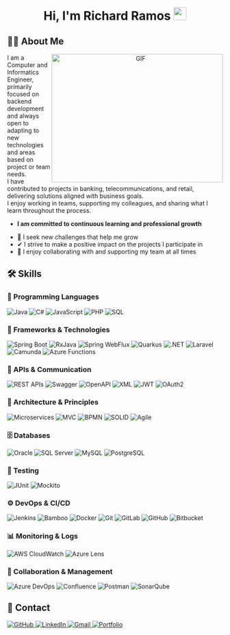 <h1 align="center">
Hi, I'm Richard Ramos
<img src="https://media.giphy.com/media/hvRJCLFzcasrR4ia7z/giphy.gif" width="30">
</h1>


## 🧑‍💻 About Me

<a target="_blank" align="center">
  <img align="right" top="500" height="300" width="400" alt="GIF" src="https://media.giphy.com/media/v1.Y2lkPTc5MGI3NjExaDZxZGt6bnZuOGxmcjd3YmlqOG42ZjRoNWw3c2Q3MWxnYnJqaXY4cSZlcD12MV9pbnRlcm5hbF9naWZfYnlfaWQmY3Q9Zw/qgQUggAC3Pfv687qPC/giphy.gif">
</a>

I am a Computer and Informatics Engineer, primarily focused on backend development and always open to adapting to new technologies and areas based on project or team needs.  
I have contributed to projects in banking, telecommunications, and retail, delivering solutions aligned with business goals.  
I enjoy working in teams, supporting my colleagues, and sharing what I learn throughout the process.

* **I am committed to continuous learning and professional growth**  
- 🌱 I seek new challenges that help me grow  
- ✔ I strive to make a positive impact on the projects I participate in  
- 🤝 I enjoy collaborating with and supporting my team at all times  

## 🛠️ Skills

### 🚀 Programming Languages

![Java](https://img.shields.io/badge/Java-ED8B00.svg?style=for-the-badge&logo=java&logoColor=white)
![C#](https://img.shields.io/badge/C%23-239120.svg?style=for-the-badge&logo=c-sharp&logoColor=white)
![JavaScript](https://img.shields.io/badge/JavaScript-F7DF1E.svg?style=for-the-badge&logo=javascript&logoColor=black)
![PHP](https://img.shields.io/badge/PHP-777BB4.svg?style=for-the-badge&logo=php&logoColor=white)
![SQL](https://img.shields.io/badge/SQL-4479A1.svg?style=for-the-badge&logo=postgresql&logoColor=white)

### 🧰 Frameworks & Technologies

![Spring Boot](https://img.shields.io/badge/Spring_Boot-6DB33F.svg?style=for-the-badge&logo=springboot&logoColor=white)
![RxJava](https://img.shields.io/badge/RxJava-B7178C.svg?style=for-the-badge)
![Spring WebFlux](https://img.shields.io/badge/Spring_WebFlux-6DB33F.svg?style=for-the-badge&logo=spring&logoColor=white)
![Quarkus](https://img.shields.io/badge/Quarkus-4695EB.svg?style=for-the-badge&logo=quarkus&logoColor=white)
![.NET](https://img.shields.io/badge/.NET-512BD4.svg?style=for-the-badge&logo=dotnet&logoColor=white)
![Laravel](https://img.shields.io/badge/Laravel-FF2D20.svg?style=for-the-badge&logo=laravel&logoColor=white)
![Camunda](https://img.shields.io/badge/Camunda-F01F29.svg?style=for-the-badge)
![Azure Functions](https://img.shields.io/badge/Azure_Functions-0062AD.svg?style=for-the-badge&logo=azurefunctions&logoColor=white)


### 📡 APIs & Communication

![REST APIs](https://img.shields.io/badge/REST_API-02569B.svg?style=for-the-badge&logo=rest&logoColor=white)
![Swagger](https://img.shields.io/badge/Swagger-85EA2D.svg?style=for-the-badge&logo=swagger&logoColor=black)
![OpenAPI](https://img.shields.io/badge/OpenAPI-6BA539.svg?style=for-the-badge)
![XML](https://img.shields.io/badge/XML-EF652A.svg?style=for-the-badge&logo=xml&logoColor=white)
![JWT](https://img.shields.io/badge/JWT-000000.svg?style=for-the-badge&logo=JSON%20web%20tokens&logoColor=white)
![OAuth2](https://img.shields.io/badge/OAuth2-4D4D4D.svg?style=for-the-badge)

### 🧱 Architecture & Principles

![Microservices](https://img.shields.io/badge/Microservices-FF6F00.svg?style=for-the-badge)
![MVC](https://img.shields.io/badge/MVC-005571.svg?style=for-the-badge)
![BPMN](https://img.shields.io/badge/BPMN-0072C6.svg?style=for-the-badge)
![SOLID](https://img.shields.io/badge/SOLID-FF5C93.svg?style=for-the-badge)
![Agile](https://img.shields.io/badge/Agile_Scrum-0277BD.svg?style=for-the-badge&logo=scrumalliance&logoColor=white)

### 🗄️ Databases

![Oracle](https://img.shields.io/badge/Oracle-F80000.svg?style=for-the-badge&logo=oracle&logoColor=white)
![SQL Server](https://img.shields.io/badge/SQL_Server-CC2927.svg?style=for-the-badge&logo=microsoftsqlserver&logoColor=white)
![MySQL](https://img.shields.io/badge/MySQL-4479A1.svg?style=for-the-badge&logo=mysql&logoColor=white)
![PostgreSQL](https://img.shields.io/badge/PostgreSQL-4169E1.svg?style=for-the-badge&logo=postgresql&logoColor=white)

### 🧪 Testing

![JUnit](https://img.shields.io/badge/JUnit-25A162.svg?style=for-the-badge&logo=junit5&logoColor=white)
![Mockito](https://img.shields.io/badge/Mockito-4DB33D.svg?style=for-the-badge)

### ⚙️ DevOps & CI/CD

![Jenkins](https://img.shields.io/badge/Jenkins-D24939.svg?style=for-the-badge&logo=jenkins&logoColor=white)
![Bamboo](https://img.shields.io/badge/Bamboo-0052CC.svg?style=for-the-badge&logo=bamboo&logoColor=white)
![Docker](https://img.shields.io/badge/Docker-2496ED.svg?style=for-the-badge&logo=docker&logoColor=white)
![Git](https://img.shields.io/badge/Git-F05032.svg?style=for-the-badge&logo=git&logoColor=white)
![GitLab](https://img.shields.io/badge/GitLab-FC6D26.svg?style=for-the-badge&logo=gitlab&logoColor=white)
![GitHub](https://img.shields.io/badge/GitHub-181717.svg?style=for-the-badge&logo=github&logoColor=white)
![Bitbucket](https://img.shields.io/badge/Bitbucket-0052CC.svg?style=for-the-badge&logo=bitbucket&logoColor=white)

### 📊 Monitoring & Logs

![AWS CloudWatch](https://img.shields.io/badge/CloudWatch-232F3E.svg?style=for-the-badge&logo=amazonaws&logoColor=white)
![Azure Lens](https://img.shields.io/badge/Azure_Lens-A3B8F1.svg?style=for-the-badge&logo=microsoftazure&logoColor=white)

### 🤝 Collaboration & Management

![Azure DevOps](https://img.shields.io/badge/Azure_DevOps-0078D7.svg?style=for-the-badge&logo=azuredevops&logoColor=white)
![Confluence](https://img.shields.io/badge/Confluence-172B4D.svg?style=for-the-badge&logo=confluence&logoColor=white)
![Postman](https://img.shields.io/badge/Postman-FF6C37.svg?style=for-the-badge&logo=postman&logoColor=white)
![SonarQube](https://img.shields.io/badge/SonarQube-4E9BCD.svg?style=for-the-badge&logo=sonarqube&logoColor=white)

## 🔗 Contact

<a href="https://github.com/richardramosb" target="_blank">
  <img src="https://img.shields.io/badge/GitHub-181717.svg?style=for-the-badge&logo=github&logoColor=white" alt="GitHub" />
</a>

<a href="https://www.linkedin.com/in/andreeramosbenites/" target="_blank">
  <img src="https://img.shields.io/badge/LinkedIn-0A66C2.svg?style=for-the-badge&logo=linkedin&logoColor=white" alt="LinkedIn" />
</a>

<a href="mailto:andree.rb.97@gmail.com" target="_blank">
  <img src="https://img.shields.io/badge/Gmail-D14836.svg?style=for-the-badge&logo=gmail&logoColor=white" alt="Gmail" />
</a>

<a href="https://richand05.vercel.app" target="_blank">
  <img src="https://img.shields.io/badge/Portfolio-000000?style=for-the-badge&logo=vercel&logoColor=white" alt="Portfolio" />
</a>
<br>
<br>
